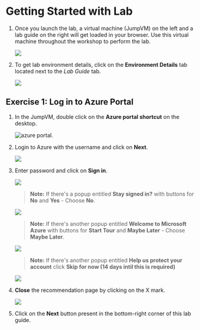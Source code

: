 # Getting Started with Lab	

1. Once you launch the lab, a virtual machine (JumpVM) on the left and a lab guide on the right will get loaded in your browser. Use this virtual machine throughout the workshop to perform the lab.	

   ![](media/.png)	

2. To get lab environment details, click on the **Environment Details** tab located next to the *Lab Guide* tab. 	

   ![](media/.png)	

## Exercise 1: Log in to Azure Portal

1. In the JumpVM, double click on the **Azure portal shortcut** on the desktop.

   ![azure portal.](media/.png)  

2. Login to Azure with the username **<inject key="AzureAdUserEmail" />** and click on **Next**.

   ![](media/.png)

3. Enter password **<inject key="AzureAdUserPassword" />** and click on **Sign in**.

   ![](media/.png)

   >**Note:** If there's a popup entitled **Stay signed in?** with buttons for **No** and **Yes** - Choose **No**.
   
   ![](media/.png)
     
   >**Note:** If there's another popup entitled **Welcome to Microsoft Azure** with buttons for **Start Tour** and **Maybe Later** - Choose **Maybe Later**.
   
   ![](media/.png) 
   
   >**Note:** If there's another popup entitled **Help us protect your account** click **Skip for now (14 days intil this is required)**
   
   ![](media/.png)
    
4. **Close** the recommendation page by clicking on the X mark.

   ![](media/.png)
   
6. Click on the **Next** button present in the bottom-right corner of this lab guide.   

